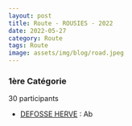 ```yaml
---
layout: post
title: Route - ROUSIES - 2022
date: 2022-05-27
category: Route
tags: Route
image: assets/img/blog/road.jpeg
---
```


### 1ère Catégorie
30 participants
- [DEFOSSE HERVE](https://teamspecializedlille.github.io/coureurs/defosseherve) : Ab

